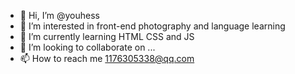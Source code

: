 - 👋 Hi, I’m @youhess
- 👀 I’m interested in front-end photography and language learning 
- 🌱 I’m currently learning HTML CSS and JS
- 💞️ I’m looking to collaborate on ...
- 📫 How to reach me 1176305338@qq.com

<!---
youhess/youhess is a ✨ special ✨ repository because its `README.md` (this file) appears on your GitHub profile.
You can click the Preview link to take a look at your changes.
--->
